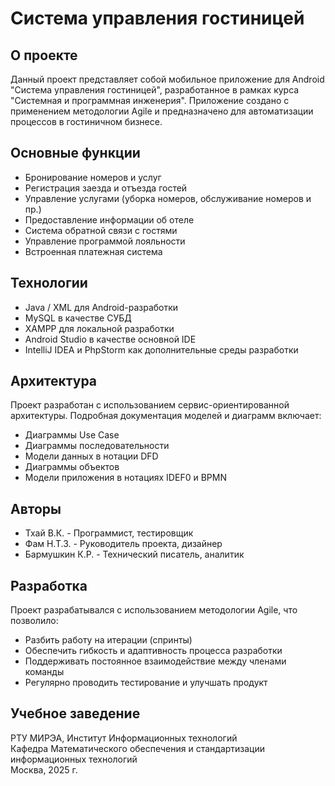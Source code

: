 # Система управления гостиницей

## О проекте
Данный проект представляет собой мобильное приложение для Android "Система управления гостиницей", разработанное в рамках курса "Системная и программная инженерия". Приложение создано с применением методологии Agile и предназначено для автоматизации процессов в гостиничном бизнесе.

## Основные функции
- Бронирование номеров и услуг
- Регистрация заезда и отъезда гостей
- Управление услугами (уборка номеров, обслуживание номеров и пр.)
- Предоставление информации об отеле
- Система обратной связи с гостями
- Управление программой лояльности
- Встроенная платежная система

## Технологии
- Java / XML для Android-разработки
- MySQL в качестве СУБД
- XAMPP для локальной разработки 
- Android Studio в качестве основной IDE
- IntelliJ IDEA и PhpStorm как дополнительные среды разработки

## Архитектура
Проект разработан с использованием сервис-ориентированной архитектуры. Подробная документация моделей и диаграмм включает:
- Диаграммы Use Case
- Диаграммы последовательности
- Модели данных в нотации DFD
- Диаграммы объектов
- Модели приложения в нотациях IDEF0 и BPMN

## Авторы
- Тхай В.К. - Программист, тестировщик
- Фам Н.Т.З. - Руководитель проекта, дизайнер
- Бармушкин К.Р. - Технический писатель, аналитик

## Разработка
Проект разрабатывался с использованием методологии Agile, что позволило:
- Разбить работу на итерации (спринты)
- Обеспечить гибкость и адаптивность процесса разработки
- Поддерживать постоянное взаимодействие между членами команды
- Регулярно проводить тестирование и улучшать продукт

## Учебное заведение
РТУ МИРЭА, Институт Информационных технологий  
Кафедра Математического обеспечения и стандартизации информационных технологий  
Москва, 2025 г.
